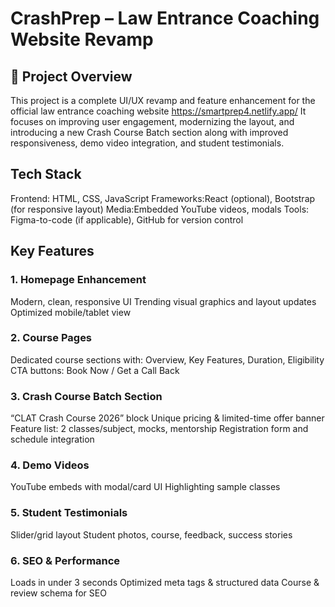 # CrashPrep – Law Entrance Coaching Website Revamp
## 📌 Project Overview
This project is a complete UI/UX revamp and feature enhancement for the official law entrance coaching website https://smartprep4.netlify.app/ It focuses on improving user engagement, modernizing the layout, and introducing a new  Crash Course Batch section along with improved responsiveness, demo video integration, and student testimonials.
## Tech Stack
Frontend: HTML, CSS, JavaScript
Frameworks:React (optional), Bootstrap (for responsive layout)
Media:Embedded YouTube videos, modals
Tools: Figma-to-code (if applicable), GitHub for version control
## Key Features
### 1. Homepage Enhancement
Modern, clean, responsive UI
Trending visual graphics and layout updates
Optimized mobile/tablet view

### 2. Course Pages
Dedicated course sections with:
Overview, Key Features, Duration, Eligibility
CTA buttons: Book Now / Get a Call Back

### 3. Crash Course Batch Section
“CLAT Crash Course 2026” block
Unique pricing & limited-time offer banner
Feature list: 2 classes/subject, mocks, mentorship
Registration form and schedule integration

### 4. Demo Videos
YouTube embeds with modal/card UI
Highlighting sample classes

### 5. Student Testimonials
Slider/grid layout
Student photos, course, feedback, success stories

### 6. SEO & Performance
Loads in under 3 seconds
Optimized meta tags & structured data
Course & review schema for SEO



